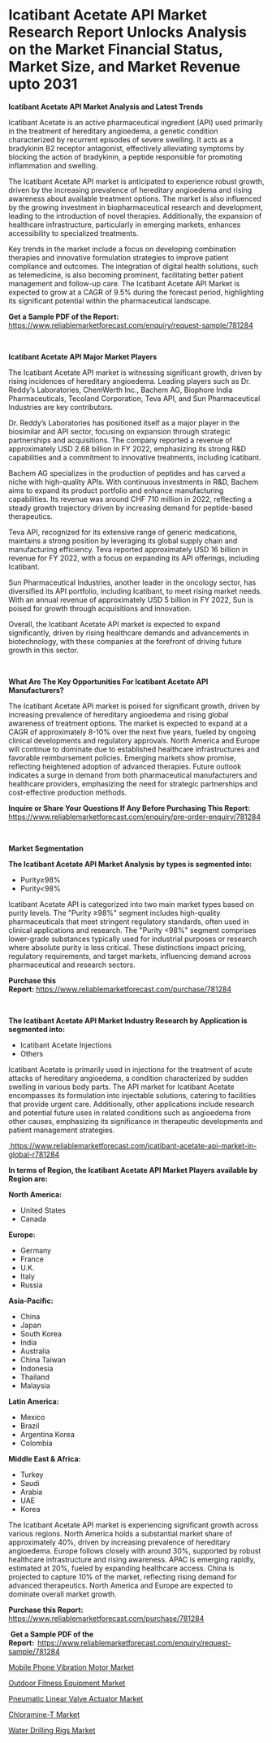 <p><h1>Icatibant Acetate API Market Research Report Unlocks Analysis on the Market Financial Status, Market Size, and Market Revenue upto 2031</h1></p><p><strong>Icatibant Acetate API Market Analysis and Latest Trends</strong></p>
<p><p>Icatibant Acetate is an active pharmaceutical ingredient (API) used primarily in the treatment of hereditary angioedema, a genetic condition characterized by recurrent episodes of severe swelling. It acts as a bradykinin B2 receptor antagonist, effectively alleviating symptoms by blocking the action of bradykinin, a peptide responsible for promoting inflammation and swelling.</p><p>The Icatibant Acetate API market is anticipated to experience robust growth, driven by the increasing prevalence of hereditary angioedema and rising awareness about available treatment options. The market is also influenced by the growing investment in biopharmaceutical research and development, leading to the introduction of novel therapies. Additionally, the expansion of healthcare infrastructure, particularly in emerging markets, enhances accessibility to specialized treatments.</p><p>Key trends in the market include a focus on developing combination therapies and innovative formulation strategies to improve patient compliance and outcomes. The integration of digital health solutions, such as telemedicine, is also becoming prominent, facilitating better patient management and follow-up care. The Icatibant Acetate API Market is expected to grow at a CAGR of 9.5% during the forecast period, highlighting its significant potential within the pharmaceutical landscape.</p></p>
<p><strong>Get a Sample PDF of the Report:&nbsp;</strong> <a href="https://www.reliablemarketforecast.com/enquiry/request-sample/781284?utm_campaign=1130&utm_medium=2&utm_source=Github&utm_content=ia&utm_term=19102024&utm_id=icatibant-acetate-api">https://www.reliablemarketforecast.com/enquiry/request-sample/781284</a></p>
<p>&nbsp;</p>
<p><strong>Icatibant Acetate API Major Market Players</strong></p>
<p><p>The Icatibant Acetate API market is witnessing significant growth, driven by rising incidences of hereditary angioedema. Leading players such as Dr. Reddy’s Laboratories, ChemWerth Inc., Bachem AG, Biophore India Pharmaceuticals, Tecoland Corporation, Teva API, and Sun Pharmaceutical Industries are key contributors.</p><p>Dr. Reddy’s Laboratories has positioned itself as a major player in the biosimilar and API sector, focusing on expansion through strategic partnerships and acquisitions. The company reported a revenue of approximately USD 2.68 billion in FY 2022, emphasizing its strong R&D capabilities and a commitment to innovative treatments, including Icatibant.</p><p>Bachem AG specializes in the production of peptides and has carved a niche with high-quality APIs. With continuous investments in R&D, Bachem aims to expand its product portfolio and enhance manufacturing capabilities. Its revenue was around CHF 710 million in 2022, reflecting a steady growth trajectory driven by increasing demand for peptide-based therapeutics.</p><p>Teva API, recognized for its extensive range of generic medications, maintains a strong position by leveraging its global supply chain and manufacturing efficiency. Teva reported approximately USD 16 billion in revenue for FY 2022, with a focus on expanding its API offerings, including Icatibant.</p><p>Sun Pharmaceutical Industries, another leader in the oncology sector, has diversified its API portfolio, including Icatibant, to meet rising market needs. With an annual revenue of approximately USD 5 billion in FY 2022, Sun is poised for growth through acquisitions and innovation.</p><p>Overall, the Icatibant Acetate API market is expected to expand significantly, driven by rising healthcare demands and advancements in biotechnology, with these companies at the forefront of driving future growth in this sector.</p></p>
<p>&nbsp;</p>
<p><strong>What Are The Key Opportunities For Icatibant Acetate API Manufacturers?</strong></p>
<p><p>The Icatibant Acetate API market is poised for significant growth, driven by increasing prevalence of hereditary angioedema and rising global awareness of treatment options. The market is expected to expand at a CAGR of approximately 8-10% over the next five years, fueled by ongoing clinical developments and regulatory approvals. North America and Europe will continue to dominate due to established healthcare infrastructures and favorable reimbursement policies. Emerging markets show promise, reflecting heightened adoption of advanced therapies. Future outlook indicates a surge in demand from both pharmaceutical manufacturers and healthcare providers, emphasizing the need for strategic partnerships and cost-effective production methods.</p></p>
<p><strong>Inquire or Share Your Questions If Any Before Purchasing This Report:</strong> <a href="https://www.reliablemarketforecast.com/enquiry/pre-order-enquiry/781284?utm_campaign=1130&utm_medium=2&utm_source=Github&utm_content=ia&utm_term=19102024&utm_id=icatibant-acetate-api">https://www.reliablemarketforecast.com/enquiry/pre-order-enquiry/781284</a></p>
<p>&nbsp;</p>
<p><strong>Market Segmentation</strong></p>
<p><strong>The Icatibant Acetate API Market Analysis by types is segmented into:</strong></p>
<p><ul><li>Purity≥98%</li><li>Purity<98%</li></ul></p>
<p><p>Icatibant Acetate API is categorized into two main market types based on purity levels. The "Purity ≥98%" segment includes high-quality pharmaceuticals that meet stringent regulatory standards, often used in clinical applications and research. The "Purity <98%" segment comprises lower-grade substances typically used for industrial purposes or research where absolute purity is less critical. These distinctions impact pricing, regulatory requirements, and target markets, influencing demand across pharmaceutical and research sectors.</p></p>
<p><strong>Purchase this Report:&nbsp;</strong><a href="https://www.reliablemarketforecast.com/purchase/781284?utm_campaign=1130&utm_medium=2&utm_source=Github&utm_content=ia&utm_term=19102024&utm_id=icatibant-acetate-api">https://www.reliablemarketforecast.com/purchase/781284</a></p>
<p>&nbsp;</p>
<p><strong>The Icatibant Acetate API Market Industry Research by Application is segmented into:</strong></p>
<p><ul><li>Icatibant Acetate Injections</li><li>Others</li></ul></p>
<p><p>Icatibant Acetate is primarily used in injections for the treatment of acute attacks of hereditary angioedema, a condition characterized by sudden swelling in various body parts. The API market for Icatibant Acetate encompasses its formulation into injectable solutions, catering to facilities that provide urgent care. Additionally, other applications include research and potential future uses in related conditions such as angioedema from other causes, emphasizing its significance in therapeutic developments and patient management strategies.</p></p>
<p><a href="https://www.reliablemarketforecast.com/icatibant-acetate-api-market-in-global-r781284?utm_campaign=1130&utm_medium=2&utm_source=Github&utm_content=ia&utm_term=19102024&utm_id=icatibant-acetate-api">&nbsp;https://www.reliablemarketforecast.com/icatibant-acetate-api-market-in-global-r781284</a></p>
<p><strong>In terms of Region, the Icatibant Acetate API Market Players available by Region are:</strong></p>
<p>
    <p> <strong> North America: </strong>
        <ul>
            <li>United States</li>
            <li>Canada</li>
        </ul>
        </p> 
    <p> <strong> Europe: </strong>
        <ul>
            <li>Germany</li>
            <li>France</li>
            <li>U.K.</li>
            <li>Italy</li>
            <li>Russia</li>
        </ul>
        </p> 
    <p> <strong> Asia-Pacific: </strong>
        <ul>
            <li>China</li>
            <li>Japan</li>
            <li>South Korea</li>
            <li>India</li>
            <li>Australia</li>
            <li>China Taiwan</li>
            <li>Indonesia</li>
            <li>Thailand</li>
            <li>Malaysia</li>
        </ul>
        </p> 
    <p> <strong> Latin America: </strong>
        <ul>
            <li>Mexico</li>
            <li>Brazil</li>
            <li>Argentina Korea</li>
            <li>Colombia</li>
        </ul>
        </p> 
    <p> <strong> Middle East & Africa: </strong>
        <ul>
            <li>Turkey</li>
            <li>Saudi</li>
            <li>Arabia</li>
            <li>UAE</li>
            <li>Korea</li>
        </ul>
    </p>
    </p>
<p><p>The Icatibant Acetate API market is experiencing significant growth across various regions. North America holds a substantial market share of approximately 40%, driven by increasing prevalence of hereditary angioedema. Europe follows closely with around 30%, supported by robust healthcare infrastructure and rising awareness. APAC is emerging rapidly, estimated at 20%, fueled by expanding healthcare access. China is projected to capture 10% of the market, reflecting rising demand for advanced therapeutics. North America and Europe are expected to dominate overall market growth.</p></p>
<p><strong>Purchase this Report: </strong><a href="https://www.reliablemarketforecast.com/purchase/781284?utm_campaign=1130&utm_medium=2&utm_source=Github&utm_content=ia&utm_term=19102024&utm_id=icatibant-acetate-api">https://www.reliablemarketforecast.com/purchase/781284</a></p>
<p>&nbsp;<strong>Get a Sample PDF of the Report:&nbsp;&nbsp;</strong><a href="https://www.reliablemarketforecast.com/enquiry/request-sample/781284?utm_campaign=1130&utm_medium=2&utm_source=Github&utm_content=ia&utm_term=19102024&utm_id=icatibant-acetate-api">https://www.reliablemarketforecast.com/enquiry/request-sample/781284</a></p>
<p><strong></strong></p>
<p><p><a href="https://www.linkedin.com/pulse/global-mobile-phone-vibration-motor-market-opportunities-forecast-l4zic?utm_campaign=1130&utm_medium=2&utm_source=Github&utm_content=ia&utm_term=19102024&utm_id=icatibant-acetate-api">Mobile Phone Vibration Motor Market</a></p><p><a href="https://issuu.com/reportprime-2/docs/outdoor-fitness-equipment-market-si_5312725ac01802?utm_campaign=1130&utm_medium=2&utm_source=Github&utm_content=ia&utm_term=19102024&utm_id=icatibant-acetate-api">Outdoor Fitness Equipment Market</a></p><p><a href="https://github.com/markita8qfi/Market-Research-Report-List-1/blob/main/pneumatic-linear-valve-actuator-market.md?utm_campaign=1130&utm_medium=2&utm_source=Github&utm_content=ia&utm_term=19102024&utm_id=icatibant-acetate-api">Pneumatic Linear Valve Actuator Market</a></p><p><a href="https://github.com/habinadmshaulz/Market-Research-Report-List-1/blob/main/chloramine-t-market.md?utm_campaign=1130&utm_medium=2&utm_source=Github&utm_content=ia&utm_term=19102024&utm_id=icatibant-acetate-api">Chloramine-T Market</a></p><p><a href="https://issuu.com/reportprime-2/docs/water-drilling-rigs-market-size-203_c04a91a4bd1421?utm_campaign=1130&utm_medium=2&utm_source=Github&utm_content=ia&utm_term=19102024&utm_id=icatibant-acetate-api">Water Drilling Rigs Market</a></p></p>